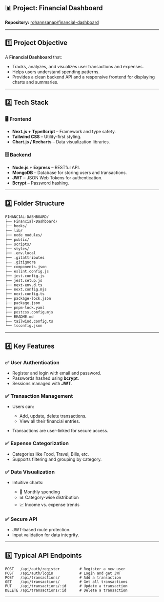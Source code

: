 
## 📊 Project: **Financial Dashboard**

**Repository:** [rohannsanap/financial-dashboard](https://github.com/rohannsanap/financial-dashboard)

---

## 1️⃣ Project Objective

A **Financial Dashboard** that:

* Tracks, analyzes, and visualizes user transactions and expenses.
* Helps users understand spending patterns.
* Provides a clean backend API and a responsive frontend for displaying charts and summaries.

---

## 2️⃣ Tech Stack

### 🖥️ Frontend

* **Next.js + TypeScript** – Framework and type safety.
* **Tailwind CSS** – Utility-first styling.
* **Chart.js / Recharts** – Data visualization libraries.

### 🗄️ Backend

* **Node.js + Express** – RESTful API.
* **MongoDB** – Database for storing users and transactions.
* **JWT** – JSON Web Tokens for authentication.
* **Bcrypt** – Password hashing.

---

## 3️⃣ Folder Structure

```bash
FINANCIAL-DASHBOARD/
├── Financial-Dashboard/
├── hooks/
├── lib/
├── node_modules/
├── public/
├── scripts/
├── styles/
├── .env.local
├── .gitattributes
├── .gitignore
├── components.json
├── eslint.config.js
├── jest.config.js
├── jest.setup.js
├── next-env.d.ts
├── next.config.mjs
├── next.config.ts
├── package-lock.json
├── package.json
├── pnpm-lock.yaml
├── postcss.config.mjs
├── README.md
├── tailwind.config.ts
└── tsconfig.json
```

---

## 4️⃣ Key Features

### ✅ User Authentication

* Register and login with email and password.
* Passwords hashed using **bcrypt**.
* Sessions managed with **JWT**.

### ✅ Transaction Management

* Users can:

  * Add, update, delete transactions.
  * View all their financial entries.
* Transactions are user-linked for secure access.

### ✅ Expense Categorization

* Categories like Food, Travel, Bills, etc.
* Supports filtering and grouping by category.

### ✅ Data Visualization

* Intuitive charts:

  * 📅 Monthly spending
  * 📊 Category-wise distribution
  * 📈 Income vs. expense trends

### ✅ Secure API

* JWT-based route protection.
* Input validation for data integrity.

---

## 5️⃣ Typical API Endpoints

```http
POST   /api/auth/register         # Register a new user
POST   /api/auth/login            # Login and get JWT
POST   /api/transactions/         # Add a transaction
GET    /api/transactions/         # Get all transactions
PUT    /api/transactions/:id      # Update a transaction
DELETE /api/transactions/:id      # Delete a transaction
```

---

